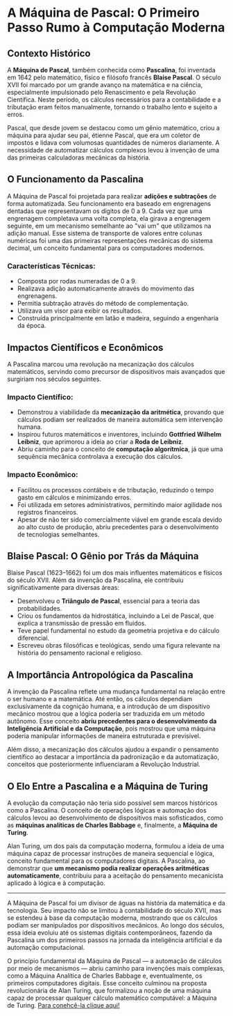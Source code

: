 # A Máquina de Pascal: O Primeiro Passo Rumo à Computação Moderna

## Contexto Histórico

A **Máquina de Pascal**, também conhecida como **Pascalina**, foi inventada em 1642 pelo matemático, físico e filósofo francês **Blaise Pascal**. O século XVII foi marcado por um grande avanço na matemática e na ciência, especialmente impulsionado pelo Renascimento e pela Revolução Científica. Neste período, os cálculos necessários para a contabilidade e a tributação eram feitos manualmente, tornando o trabalho lento e sujeito a erros.

Pascal, que desde jovem se destacou como um gênio matemático, criou a máquina para ajudar seu pai, étienne Pascal, que era um coletor de impostos e lidava com volumosas quantidades de números diariamente. A necessidade de automatizar cálculos complexos levou à invenção de uma das primeiras calculadoras mecânicas da história.

## O Funcionamento da Pascalina

A Máquina de Pascal foi projetada para realizar **adições e subtrações** de forma automatizada. Seu funcionamento era baseado em engrenagens dentadas que representavam os dígitos de 0 a 9. Cada vez que uma engrenagem completava uma volta completa, ela girava a engrenagem seguinte, em um mecanismo semelhante ao "vai um" que utilizamos na adição manual. Esse sistema de transporte de valores entre colunas numéricas foi uma das primeiras representações mecânicas do sistema decimal, um conceito fundamental para os computadores modernos.

### Características Técnicas:
- Composta por rodas numeradas de 0 a 9.
- Realizava adição automaticamente através do movimento das engrenagens.
- Permitia subtração através do método de complementação.
- Utilizava um visor para exibir os resultados.
- Construída principalmente em latão e madeira, seguindo a engenharia da época.

## Impactos Científicos e Econômicos

A Pascalina marcou uma revolução na mecanização dos cálculos matemáticos, servindo como precursor de dispositivos mais avançados que surgiriam nos séculos seguintes.

### Impacto Científico:
- Demonstrou a viabilidade da **mecanização da aritmética**, provando que cálculos podiam ser realizados de maneira automática sem intervenção humana.
- Inspirou futuros matemáticos e inventores, incluindo **Gottfried Wilhelm Leibniz**, que aprimorou a ideia ao criar a **Roda de Leibniz**.
- Abriu caminho para o conceito de **computação algorítmica**, já que uma sequência mecânica controlava a execução dos cálculos.

### Impacto Econômico:
- Facilitou os processos contábeis e de tributação, reduzindo o tempo gasto em cálculos e minimizando erros.
- Foi utilizada em setores administrativos, permitindo maior agilidade nos registros financeiros.
- Apesar de não ter sido comercialmente viável em grande escala devido ao alto custo de produção, abriu precedentes para o desenvolvimento de tecnologias semelhantes.

## Blaise Pascal: O Gênio por Trás da Máquina

Blaise Pascal (1623–1662) foi um dos mais influentes matemáticos e físicos do século XVII. Além da invenção da Pascalina, ele contribuiu significativamente para diversas áreas:
- Desenvolveu o **Triângulo de Pascal**, essencial para a teoria das probabilidades.
- Criou os fundamentos da hidrostática, incluindo a Lei de Pascal, que explica a transmissão de pressão em fluidos.
- Teve papel fundamental no estudo da geometria projetiva e do cálculo diferencial.
- Escreveu obras filosóficas e teológicas, sendo uma figura relevante na história do pensamento racional e religioso.

## A Importância Antropológica da Pascalina

A invenção da Pascalina reflete uma mudança fundamental na relação entre o ser humano e a matemática. Até então, os cálculos dependiam exclusivamente da cognição humana, e a introdução de um dispositivo mecânico mostrou que a lógica poderia ser traduzida em um método autônomo. Esse conceito **abriu precedentes para o desenvolvimento da Inteligência Artificial e da Computação**, pois mostrou que uma máquina poderia manipular informações de maneira estruturada e previsível.

Além disso, a mecanização dos cálculos ajudou a expandir o pensamento científico ao destacar a importância da padronização e da automatização, conceitos que posteriormente influenciaram a Revolução Industrial.

## O Elo Entre a Pascalina e a Máquina de Turing

A evolução da computação não teria sido possível sem marcos históricos como a Pascalina. O conceito de operações lógicas e automação dos cálculos levou ao desenvolvimento de dispositivos mais sofisticados, como as **máquinas analíticas de Charles Babbage** e, finalmente, a **Máquina de Turing**.

Alan Turing, um dos pais da computação moderna, formulou a ideia de uma máquina capaz de processar instruções de maneira sequencial e lógica, conceito fundamental para os computadores digitais. A Pascalina, ao demonstrar que **um mecanismo podia realizar operações aritméticas automaticamente**, contribuiu para a aceitação do pensamento mecanicista aplicado à lógica e à computação.

---

A Máquina de Pascal foi um divisor de águas na história da matemática e da tecnologia. Seu impacto não se limitou à contabilidade do século XVII, mas se estendeu à base da computação moderna, mostrando que os cálculos podiam ser manipulados por dispositivos mecânicos. Ao longo dos séculos, essa ideia evoluiu até os sistemas digitais contemporâneos, fazendo da Pascalina um dos primeiros passos na jornada da inteligência artificial e da automação computacional.

O princípio fundamental da Máquina de Pascal — a automação de cálculos por meio de mecanismos — abriu caminho para invenções mais complexas, como a Máquina Analítica de Charles Babbage e, eventualmente, os primeiros computadores digitais. Esse conceito culminou na proposta revolucionária de Alan Turing, que formalizou a noção de uma máquina capaz de processar qualquer cálculo matemático computável: a Máquina de Turing. [Para conehcê-la clique aqui!](../maquina_de_turing/readme.md)